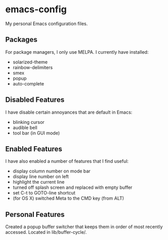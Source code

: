 # emacs-config

My personal Emacs configuration files.

## Packages

For package managers, I only use MELPA. I currently have installed:

- solarized-theme
- rainbow-delimiters
- smex
- popup
- auto-complete

## Disabled Features

I have disable certain annoyances that are default in Emacs:

- blinking cursor
- audible bell
- tool bar (in GUI mode)

## Enabled Features

I have also enabled a number of features that I find useful:

- display column number on mode bar
- display line number on left
- highlight the current line
- turned off splash screen and replaced with empty buffer
- set C-t to GOTO-line shortcut
- (for OS X) switched Meta to the CMD key (from ALT)

## Personal Features

Created a popup buffer switcher that keeps them in order of most recently accessed. Located in lib/buffer-cycle/.